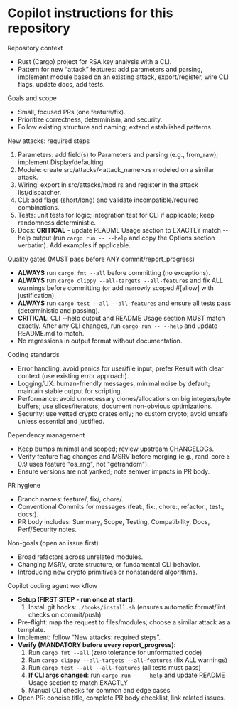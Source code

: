 # Copilot instructions for this repository

Repository context
- Rust (Cargo) project for RSA key analysis with a CLI.
- Pattern for new “attack” features: add parameters and parsing, implement module based on an existing attack, export/register, wire CLI flags, update docs, add tests.

Goals and scope
- Small, focused PRs (one feature/fix).
- Prioritize correctness, determinism, and security.
- Follow existing structure and naming; extend established patterns.

New attacks: required steps
1) Parameters: add field(s) to Parameters and parsing (e.g., from_raw); implement Display/defaulting.
2) Module: create src/attacks/<attack_name>.rs modeled on a similar attack.
3) Wiring: export in src/attacks/mod.rs and register in the attack list/dispatcher.
4) CLI: add flags (short/long) and validate incompatible/required combinations.
5) Tests: unit tests for logic; integration test for CLI if applicable; keep randomness deterministic.
6) Docs: **CRITICAL** - update README Usage section to EXACTLY match --help output (run `cargo run -- --help` and copy the Options section verbatim). Add examples if applicable.

Quality gates (MUST pass before ANY commit/report_progress)
- **ALWAYS** run `cargo fmt --all` before committing (no exceptions).
- **ALWAYS** run `cargo clippy --all-targets --all-features` and fix ALL warnings before committing (or add narrowly scoped #[allow] with justification).
- **ALWAYS** run `cargo test --all --all-features` and ensure all tests pass (deterministic and passing).
- **CRITICAL**: CLI --help output and README Usage section MUST match exactly. After any CLI changes, run `cargo run -- --help` and update README.md to match.
- No regressions in output format without documentation.

Coding standards
- Error handling: avoid panics for user/file input; prefer Result with clear context (use existing error approach).
- Logging/UX: human-friendly messages, minimal noise by default; maintain stable output for scripting.
- Performance: avoid unnecessary clones/allocations on big integers/byte buffers; use slices/iterators; document non-obvious optimizations.
- Security: use vetted crypto crates only; no custom crypto; avoid unsafe unless essential and justified.

Dependency management
- Keep bumps minimal and scoped; review upstream CHANGELOGs.
- Verify feature flag changes and MSRV before merging (e.g., rand_core ≥ 0.9 uses feature "os_rng", not "getrandom").
- Ensure versions are not yanked; note semver impacts in PR body.

PR hygiene
- Branch names: feature/<desc>, fix/<desc>, chore/<scope>.
- Conventional Commits for messages (feat:, fix:, chore:, refactor:, test:, docs:).
- PR body includes: Summary, Scope, Testing, Compatibility, Docs, Perf/Security notes.

Non-goals (open an issue first)
- Broad refactors across unrelated modules.
- Changing MSRV, crate structure, or fundamental CLI behavior.
- Introducing new crypto primitives or nonstandard algorithms.

Copilot coding agent workflow
- **Setup (FIRST STEP - run once at start):**
  1. Install git hooks: `./hooks/install.sh` (ensures automatic format/lint checks on commit/push)
- Pre-flight: map the request to files/modules; choose a similar attack as a template.
- Implement: follow “New attacks: required steps”.
- **Verify (MANDATORY before every report_progress):**
  1. Run `cargo fmt --all` (zero tolerance for unformatted code)
  2. Run `cargo clippy --all-targets --all-features` (fix ALL warnings)
  3. Run `cargo test --all --all-features` (all tests must pass)
  4. **If CLI args changed**: run `cargo run -- --help` and update README Usage section to match EXACTLY
  5. Manual CLI checks for common and edge cases
- Open PR: concise title, complete PR body checklist, link related issues.
